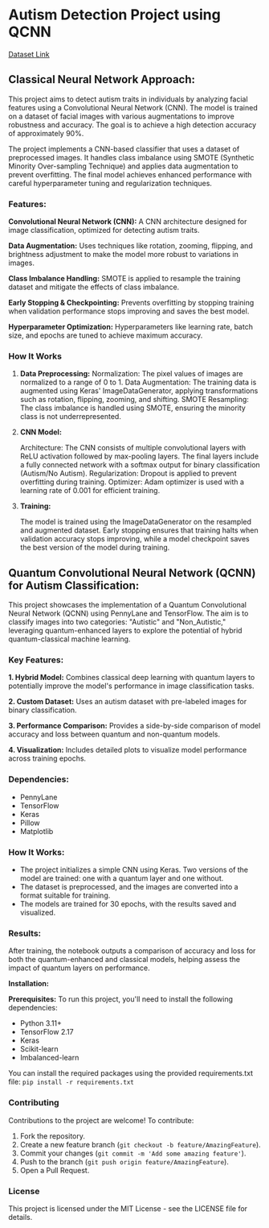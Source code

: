# Autism Detection Project using QCNN

[Dataset Link](https://drive.google.com/drive/folders/1kFSl8acOOQLJwG3v9Sdx2Q-TKpkA_U8b) 

## Classical Neural Network Approach:

This project aims to detect autism traits in individuals by analyzing facial features using a Convolutional Neural Network (CNN). The model is trained on a dataset of facial images with various augmentations to improve robustness and accuracy. The goal is to achieve a high detection accuracy of approximately 90%.

The project implements a CNN-based classifier that uses a dataset of preprocessed images. It handles class imbalance using SMOTE (Synthetic Minority Over-sampling Technique) and applies data augmentation to prevent overfitting. The final model achieves enhanced performance with careful hyperparameter tuning and regularization techniques.




### **Features:**

**Convolutional Neural Network (CNN):** 
A CNN architecture designed for image classification, optimized for detecting autism traits.

**Data Augmentation:** 
Uses techniques like rotation, zooming, flipping, and brightness adjustment to make the model more robust to variations in images.

**Class Imbalance Handling:**
SMOTE is applied to resample the training dataset and mitigate the effects of class imbalance.

**Early Stopping & Checkpointing:** 
Prevents overfitting by stopping training when validation performance stops improving and saves the best model.

**Hyperparameter Optimization:** 
Hyperparameters like learning rate, batch size, and epochs are tuned to achieve maximum accuracy.

### How It Works

1. **Data Preprocessing:**
    Normalization: The pixel values of images are normalized to a range of 0 to 1.
    Data Augmentation: The training data is augmented using Keras' ImageDataGenerator, applying transformations such as rotation, flipping, zooming, and shifting.
    SMOTE Resampling: The class imbalance is handled using SMOTE, ensuring the minority class is not underrepresented.

2. **CNN Model:**

    Architecture: The CNN consists of multiple convolutional layers with ReLU activation followed by max-pooling layers. The final layers include a fully connected network with a softmax output for binary classification (Autism/No Autism).
    Regularization: Dropout is applied to prevent overfitting during training.
    Optimizer: Adam optimizer is used with a learning rate of 0.001 for efficient training.

3. **Training:**

    The model is trained using the ImageDataGenerator on the resampled and augmented dataset.
    Early stopping ensures that training halts when validation accuracy stops improving, while a model checkpoint saves the best version of the model during training.
    


## Quantum Convolutional Neural Network (QCNN) for Autism Classification:

This project showcases the implementation of a Quantum Convolutional Neural Network (QCNN) using PennyLane and TensorFlow. The aim is to classify images into two categories: "Autistic" and "Non_Autistic," leveraging quantum-enhanced layers to explore the potential of hybrid quantum-classical machine learning.

### Key Features:

**1. Hybrid Model:** Combines classical deep learning with quantum layers to potentially improve the model's performance in image classification tasks.

**2. Custom Dataset:** Uses an autism dataset with pre-labeled images for binary classification.

**3. Performance Comparison:** Provides a side-by-side comparison of model accuracy and loss between quantum and non-quantum models.

**4. Visualization:** Includes detailed plots to visualize model performance across training epochs.


### Dependencies:
- PennyLane
- TensorFlow
- Keras
- Pillow
- Matplotlib

### How It Works:

- The project initializes a simple CNN using Keras. Two versions of the model are trained: one with a quantum layer and one without.
- The dataset is preprocessed, and the images are converted into a format suitable for training.
- The models are trained for 30 epochs, with the results saved and visualized.

### Results:
After training, the notebook outputs a comparison of accuracy and loss for both the quantum-enhanced and classical models, helping 
assess the impact of quantum layers on performance.

**Installation:**

**Prerequisites:**
To run this project, you'll need to install the following dependencies:

- Python 3.11+
- TensorFlow 2.17
- Keras
- Scikit-learn
- Imbalanced-learn

You can install the required packages using the provided requirements.txt file:
`pip install -r requirements.txt`

### Contributing

Contributions to the project are welcome! To contribute:

1. Fork the repository.
2. Create a new feature branch (`git checkout -b feature/AmazingFeature`).
3. Commit your changes (`git commit -m 'Add some amazing feature'`).
4. Push to the branch (`git push origin feature/AmazingFeature`).
5. Open a Pull Request.


### License
This project is licensed under the MIT License - see the LICENSE file for details.



